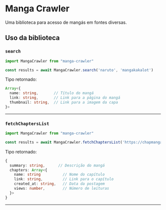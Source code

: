 # Manga Crawler

Uma biblioteca para acesso de mangás em fontes diversas.

## Uso da biblioteca

### `search`

```javascript
import MangaCrawler from "manga-crawler"

const results = await MangaCrawler.search('naruto', 'mangakakalot')
```
Tipo retornado: 
```typescript
Array<{
  name: string,       // Título do mangá
  link: string,       // Link para a página do mangá
  thumbnail: string,  // Link para a imagem da capa
}>
```
---
### `fetchChaptersList`

```javascript
import MangaCrawler from "manga-crawler"

const results = await MangaCrawler.fetchChaptersList('https://chapmanganato.to/manga-ng952689', 'manganato')
```
Tipo retornado: 
```typescript
{
  summary: string,      // Descrição do mangá
  chapters: Array<{
    name: string          // Nome do capítulo
    link: string,         // Link para o capítulo
    created_at: string,   // Data da postagem
    views: number,        // Número de leituras
  }>
}
```
---
